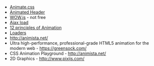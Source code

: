 * [Animate.css](https://daneden.github.io/animate.css/)
* [Animated Header](https://github.com/codrops/AnimatedHeader)
* [WOW.js](http://mynameismatthieu.com/WOW/) - not free
* [Ajax load](http://ajaxload.info/)
* [12 principles of Animation](https://www.youtube.com/playlist?list=PL-bOh8btec4CXd2ya1NmSKpi92U_l6ZJd)
* [Loaders](http://loadinfo.net/)
* http://animista.net/
* Ultra high-performance, professional-grade HTML5 animation for the modern web - https://greensock.com/
* CSS Animation Playground - http://animista.net/
* 2D Graphics - http://www.pixijs.com/
